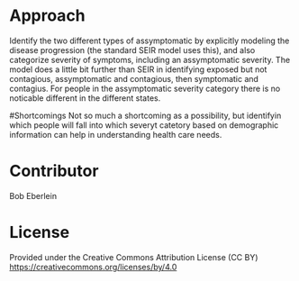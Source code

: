 # Approach
Identify the two different types of assymptomatic by explicitly modeling the disease progression (the standard SEIR model uses this), and also categorize severity of symptoms, including an assymptomatic severity.  The model does a little bit further than SEIR in identifying exposed but not contagious, assymptomatic and contagious, then symptomatic and contagius. For people in the assymptomatic severity category there is no noticable different in the different states.

#Shortcomings
Not so much a shortcoming as a possibility, but identifyin which people will fall into which severyt catetory based on demographic information can help in understanding health care needs.

# Contributor 
Bob Eberlein

# License
Provided under the Creative Commons Attribution License (CC BY)
https://creativecommons.org/licenses/by/4.0
